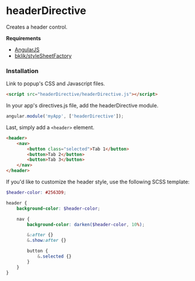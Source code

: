 # headerDirective

Creates a header control.

**Requirements**

* [AngularJS](http://angularjs.org/)
* [bklik/styleSheetFactory](https://github.com/bklik/styleSheetFactory)

### Installation

Link to popup's CSS and Javascript files.
```html
<script src="headerDirective/headerDirective.js"></script>
```

In your app's directives.js file, add the headerDirective module.
```javascript
angular.module('myApp', ['headerDirective']);
```

Last, simply add a `<header>` element.
```html
<header>
    <nav>
        <button class="selected">Tab 1</button>
        <button>Tab 2</button>
        <button>Tab 3</button>
    </nav>
</header>
```

If you'd like to customize the header style, use the following SCSS template:
```scss
$header-color: #2563D9;

header {
    background-color: $header-color;

    nav {
        background-color: darken($header-color, 10%);

        &:after {}
        &.show:after {}

        button {
            &.selected {}
        }
    }
}
```